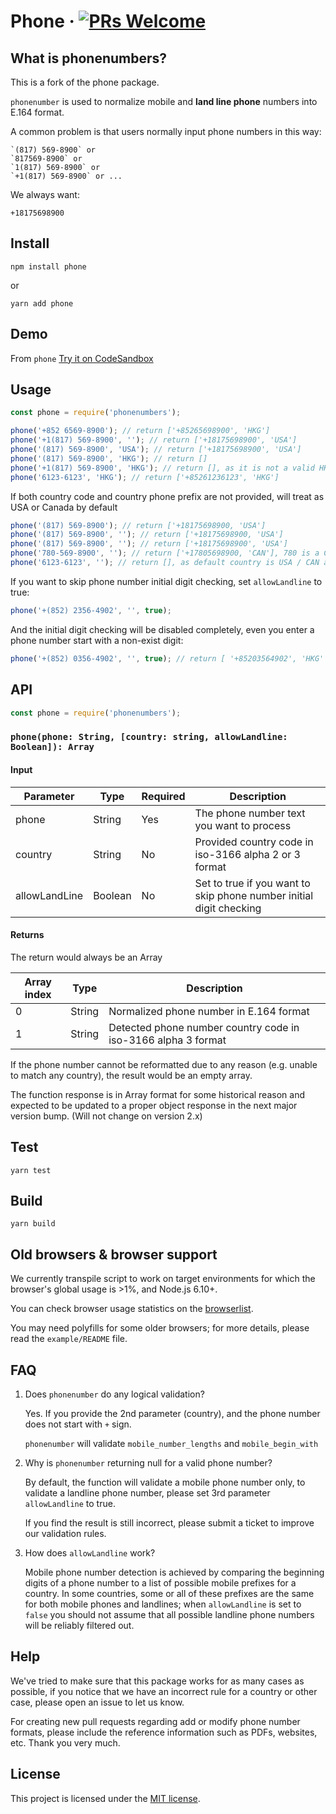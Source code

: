 # Phone &middot; [![PRs Welcome](https://img.shields.io/badge/PRs-welcome-brightgreen.svg)](http://makeapullrequest.com)

## What is phonenumbers?

This is a fork of the phone package.

`phonenumber` is used to normalize mobile and **land line phone** numbers into E.164 format.

A common problem is that users normally input phone numbers in this way:

```
`(817) 569-8900` or
`817569-8900` or
`1(817) 569-8900` or
`+1(817) 569-8900` or ...
```

We always want:

```
+18175698900
```

## Install
```
npm install phone
```

or

```
yarn add phone
```

## Demo

From `phone` [Try it on CodeSandbox](https://codesandbox.io/s/phone-browser-example-react-o5vt5?file=/src/App.js)

## Usage
```javascript
const phone = require('phonenumbers');

phone('+852 6569-8900'); // return ['+85265698900', 'HKG']
phone('+1(817) 569-8900', ''); // return ['+18175698900', 'USA']
phone('(817) 569-8900', 'USA'); // return ['+18175698900', 'USA']
phone('(817) 569-8900', 'HKG'); // return []
phone('+1(817) 569-8900', 'HKG'); // return [], as it is not a valid HKG mobile phone number
phone('6123-6123', 'HKG'); // return ['+85261236123', 'HKG']
```

If both country code and country phone prefix are not provided, will treat as USA or Canada by default 

```javascript
phone('(817) 569-8900'); // return ['+18175698900, 'USA']
phone('(817) 569-8900', ''); // return ['+18175698900, 'USA']
phone('(817) 569-8900', ''); // return ['+18175698900', 'USA']
phone('780-569-8900', ''); // return ['+17805698900, 'CAN'], 780 is a Canada phone prefix
phone('6123-6123', ''); // return [], as default country is USA / CAN and it does not match any result
```

If you want to skip phone number initial digit checking, set `allowLandline` to true:

```javascript
phone('+(852) 2356-4902', '', true);
```

And the initial digit checking will be disabled completely, even you enter a phone number start with a non-exist digit:

```javascript
phone('+(852) 0356-4902', '', true); // return [ '+85203564902', 'HKG' ], even the phone number start with `0` is not a valid landline phone number
```

## API

```javascript
const phone = require('phonenumbers');
```

### `phone(phone: String, [country: string, allowLandline: Boolean]): Array`

#### Input

Parameter | Type | Required | Description
--- | --- | --- | ---
phone | String | Yes | The phone number text you want to process
country | String | No | Provided country code in iso-3166 alpha 2 or 3 format
allowLandLine | Boolean | No | Set to true if you want to skip phone number initial digit checking

#### Returns

The return would always be an Array

Array index | Type | Description
--- | --- | ---
0 | String | Normalized phone number in E.164 format
1 | String | Detected phone number country code in iso-3166 alpha 3 format

If the phone number cannot be reformatted due to any reason (e.g. unable to match any country), the result would be an empty array.

The function response is in Array format for some historical reason and expected to be updated to a proper object response in the next major version bump. (Will not change on version 2.x)

## Test

```
yarn test
```

## Build

```
yarn build
```

## Old browsers & browser support

We currently transpile script to work on target environments for which the browser's global usage is >1%, and Node.js 6.10+.

You can check browser usage statistics on the [browserlist](http://browserl.ist/?q=%3E1%25).

You may need polyfills for some older browsers; for more details, please read the `example/README` file.


## FAQ

1. Does `phonenumber` do any logical validation?

	Yes. If you provide the 2nd parameter (country), and the phone number does not start with `+` sign.

	`phonenumber` will validate `mobile_number_lengths` and `mobile_begin_with`

2. Why is `phonenumber` returning null for a valid phone number?

	By default, the function will validate a mobile phone number only, to validate a landline phone number, please set 3rd parameter `allowLandline` to true.

	If you find the result is still incorrect, please submit a ticket to improve our validation rules.

3. How does `allowLandline` work?
	
	Mobile phone number detection is achieved by comparing the beginning digits of a phone number to a list of possible mobile prefixes for a country. 
	In some countries, some or all of these prefixes are the same for both mobile phones and landlines; when `allowLandline` is set to `false` you should not assume that all possible landline phone numbers will be reliably filtered out.


## Help

We've tried to make sure that this package works for as many cases as possible, if you notice that we have an incorrect rule for a country or other case, please open an issue to let us know.

For creating new pull requests regarding add or modify phone number formats, please include the reference information such as PDFs, websites, etc. Thank you very much. 

## License

This project is licensed under the [MIT license](https://github.com/AfterShip/phone/blob/master/LICENSE).
